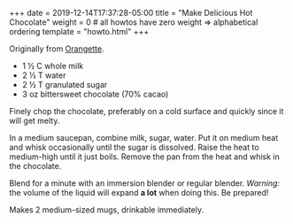 +++
date = 2019-12-14T17:37:28-05:00
title = "Make Delicious Hot Chocolate"
weight = 0 # all howtos have zero weight => alphabetical ordering
template = "howto.html"
+++

Originally from [Orangette](http://orangette.net/2008/01/from-this-day-forth/).

- 1 ½ C whole milk
- 2 ½ T water
- 2 ½ T granulated sugar
- 3 oz bittersweet chocolate (70% cacao)

Finely chop the chocolate, preferably on a cold surface and quickly since it
will get melty.

In a medium saucepan, combine milk, sugar, water. Put it on medium heat and whisk
occasionally until the sugar is dissolved. Raise the heat to medium-high until
it just boils. Remove the pan from the heat and whisk in the chocolate.

Blend for a minute with an immersion blender or regular blender. *Warning:* the
volume of the liquid will expand **a lot** when doing this. Be prepared!

Makes 2 medium-sized mugs, drinkable immediately.
